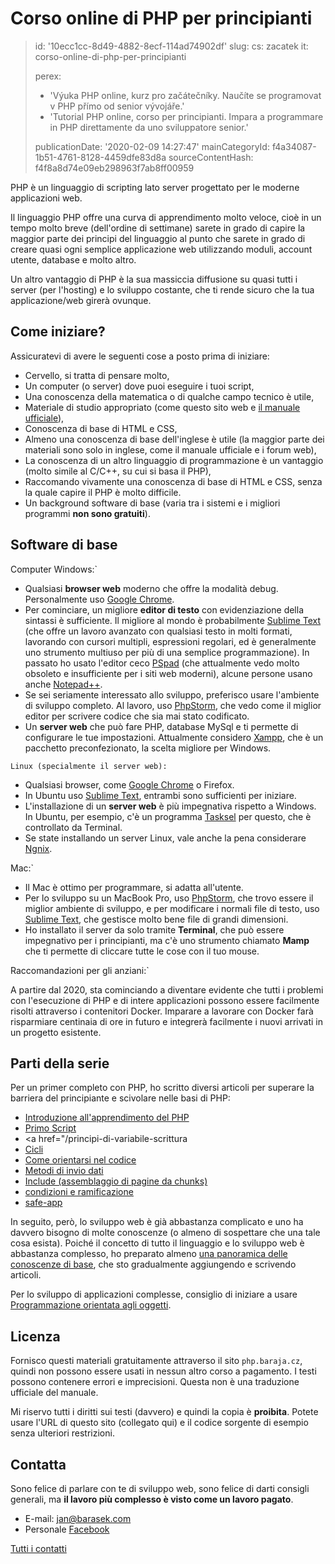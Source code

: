 Corso online di PHP per principianti
====================================

> id: '10ecc1cc-8d49-4882-8ecf-114ad74902df'
> slug:
> 	cs: zacatek
> 	it: corso-online-di-php-per-principianti
> 
> perex:
> 	- 'Výuka PHP online, kurz pro začátečníky. Naučíte se programovat v PHP přímo od senior vývojáře.'
> 	- 'Tutorial PHP online, corso per principianti. Impara a programmare in PHP direttamente da uno sviluppatore senior.'
> 
> publicationDate: '2020-02-09 14:27:47'
> mainCategoryId: f4a34087-1b51-4761-8128-4459dfe83d8a
> sourceContentHash: f4f8a8d74e09eb298963f7ab8ff00959

PHP è un linguaggio di scripting lato server progettato per le moderne applicazioni web.

Il linguaggio PHP offre una curva di apprendimento molto veloce, cioè in un tempo molto breve (dell'ordine di settimane) sarete in grado di capire la maggior parte dei principi del linguaggio al punto che sarete in grado di creare quasi ogni semplice applicazione web utilizzando moduli, account utente, database e molto altro.

Un altro vantaggio di PHP è la sua massiccia diffusione su quasi tutti i server (per l'hosting) e lo sviluppo costante, che ti rende sicuro che la tua applicazione/web girerà ovunque.

Come iniziare?
------------

Assicuratevi di avere le seguenti cose a posto prima di iniziare:

- Cervello, si tratta di pensare molto,
- Un computer (o server) dove puoi eseguire i tuoi script,
- Una conoscenza della matematica o di qualche campo tecnico è utile,
- Materiale di studio appropriato (come questo sito web e <a href="https://www.php.net">il manuale ufficiale</a>),
- Conoscenza di base di HTML e CSS,
- Almeno una conoscenza di base dell'inglese è utile (la maggior parte dei materiali sono solo in inglese, come il manuale ufficiale e i forum web),
- La conoscenza di un altro linguaggio di programmazione è un vantaggio (molto simile al C/C++, su cui si basa il PHP),
- Raccomando vivamente una conoscenza di base di HTML e CSS, senza la quale capire il PHP è molto difficile.
- Un background software di base (varia tra i sistemi e i migliori programmi **non sono gratuiti**).

Software di base
-----------------

Computer Windows:`
- Qualsiasi **browser web** moderno che offre la modalità debug. Personalmente uso <a href="https://www.google.com/chrome">Google Chrome</a>.
- Per cominciare, un migliore **editor di testo** con evidenziazione della sintassi è sufficiente. Il migliore al mondo è probabilmente <a href="https://www.sublimetext.com">Sublime Text</a> (che offre un lavoro avanzato con qualsiasi testo in molti formati, lavorando con cursori multipli, espressioni regolari, ed è generalmente uno strumento multiuso per più di una semplice programmazione). In passato ho usato l'editor ceco <a href="https://www.pspad.com/cz/">PSpad</a> (che attualmente vedo molto obsoleto e insufficiente per i siti web moderni), alcune persone usano anche <a href="https://www.slunecnice.cz/sw/notepad/">Notepad++</a>.
- Se sei seriamente interessato allo sviluppo, preferisco usare l'ambiente di sviluppo completo. Al lavoro, uso <a href="https://www.jetbrains.com/phpstorm/">PhpStorm</a>, che vedo come il miglior editor per scrivere codice che sia mai stato codificato.
- Un **server web** che può fare PHP, database MySql e ti permette di configurare le tue impostazioni. Attualmente considero <a href="https://www.apachefriends.org/download.html">Xampp</a>, che è un pacchetto preconfezionato, la scelta migliore per Windows.

`Linux (specialmente il server web):`
- Qualsiasi browser, come <a href="https://www.google.com/chrome">Google Chrome</a> o Firefox.
- In Ubuntu uso <a href="https://www.sublimetext.com">Sublime Text</a>, entrambi sono sufficienti per iniziare.
- L'installazione di un **server web** è più impegnativa rispetto a Windows. In Ubuntu, per esempio, c'è un programma <a href="https://wiki.ubuntu.cz/servery/apache_s_mysql_a_php">Tasksel</a> per questo, che è controllato da Terminal.
- Se state installando un server Linux, vale anche la pena considerare <a href="https://www.nginx.com/resources/wiki/">Ngnix</a>.

Mac:`
- Il Mac è ottimo per programmare, si adatta all'utente.
- Per lo sviluppo su un MacBook Pro, uso <a href="https://www.jetbrains.com/phpstorm/">PhpStorm</a>, che trovo essere il miglior ambiente di sviluppo, e per modificare i normali file di testo, uso <a href="https://www.sublimetext.com">Sublime Text</a>, che gestisce molto bene file di grandi dimensioni.
- Ho installato il server da solo tramite **Terminal**, che può essere impegnativo per i principianti, ma c'è uno strumento chiamato **Mamp** che ti permette di cliccare tutte le cose con il tuo mouse.

Raccomandazioni per gli anziani:`

A partire dal 2020, sta cominciando a diventare evidente che tutti i problemi con l'esecuzione di PHP e di intere applicazioni possono essere facilmente risolti attraverso i contenitori Docker. Imparare a lavorare con Docker farà risparmiare centinaia di ore in futuro e integrerà facilmente i nuovi arrivati in un progetto esistente.

Parti della serie
------------

Per un primer completo con PHP, ho scritto diversi articoli per superare la barriera del principiante e scivolare nelle basi di PHP:

- <a href="/introduzione">Introduzione all'apprendimento del PHP</a>
- <a href="/first-script">Primo Script</a>
- <a href="/principi-di-variabile-scrittura</a>
- <a href="/cicli">Cicli</a>
- <a href="/how-to-find-out">Come orientarsi nel codice</a>
- <a href="/metodi-invio-dati">Metodi di invio dati</a>
- <a href="/include-file">Include (assemblaggio di pagine da chunks)</a>
- <a href="/condizioni">condizioni e ramificazione</a>
- <a href="/safe-application">safe-app</a>

In seguito, però, lo sviluppo web è già abbastanza complicato e uno ha davvero bisogno di molte conoscenze (o almeno di sospettare che una tale cosa esista). Poiché il concetto di tutto il linguaggio e lo sviluppo web è abbastanza complesso, ho preparato almeno <a href="/conoscenza">una panoramica delle conoscenze di base</a>, che sto gradualmente aggiungendo e scrivendo articoli.

Per lo sviluppo di applicazioni complesse, consiglio di iniziare a usare <a href="/oop">Programmazione orientata agli oggetti</a>.

Licenza
-------

Fornisco questi materiali gratuitamente attraverso il sito `php.baraja.cz`, quindi non possono essere usati in nessun altro corso a pagamento. I testi possono contenere errori e imprecisioni. Questa non è una traduzione ufficiale del manuale.

Mi riservo tutti i diritti sui testi (davvero) e quindi la copia è **proibita**. Potete usare l'URL di questo sito (collegato qui) e il codice sorgente di esempio senza ulteriori restrizioni.

Contatta
-------

Sono felice di parlare con te di sviluppo web, sono felice di darti consigli generali, ma **il lavoro più complesso è visto come un lavoro pagato**.

- E-mail: jan@barasek.com
- Personale <a href="https://www.facebook.com/janbarasek">Facebook</a>

<a href="https://baraja.cz/kontakt">Tutti i contatti</a>
